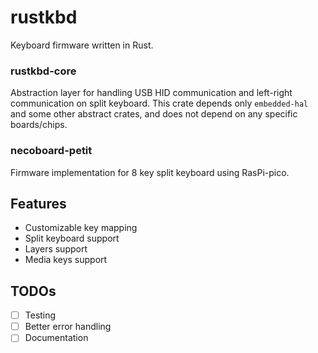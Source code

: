 # rustkbd

Keyboard firmware written in Rust.

### rustkbd-core
Abstraction layer for handling USB HID communication and left-right communication on split keyboard. This crate depends only `embedded-hal` and some other abstract crates, and does not depend on any specific boards/chips.

### necoboard-petit
Firmware implementation for 8 key split keyboard using RasPi-pico.

## Features

- Customizable key mapping
- Split keyboard support
- Layers support
- Media keys support

## TODOs

- [ ] Testing
- [ ] Better error handling
- [ ] Documentation
